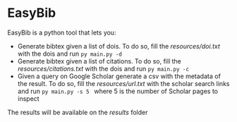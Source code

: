 # EasyBib
EasyBib is a python tool that lets you:
- Generate bibtex given a list of dois. To do so, fill the *resources/doi.txt* with the dois and run `py main.py -d`
- Generate bibtex given a list of citations. To do so, fill the *resources/citations.txt* with the dois and run `py main.py -c`
- Given a query on Google Scholar generate a csv with the metadata of the result. To do so, fill the *resources/url.txt* with the scholar search links and run `py main.py -s 5 ` where 5 is the number of Scholar pages to inspect

The results will be available on the *results* folder